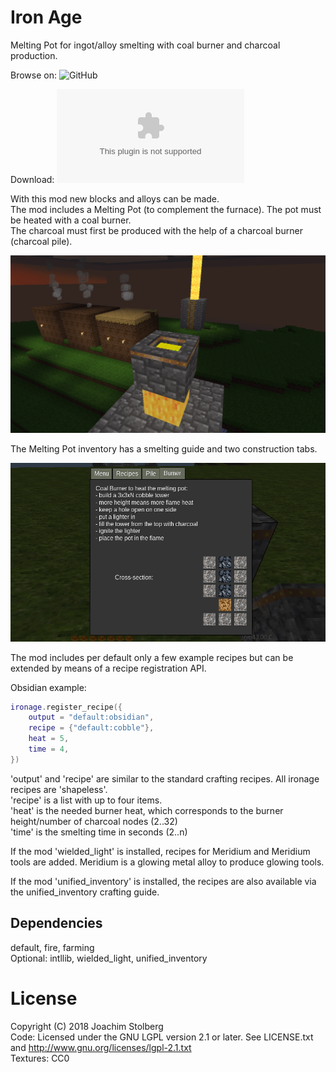 # Iron Age

Melting Pot for ingot/alloy smelting with coal burner and charcoal production.

Browse on: ![GitHub](https://github.com/joe7575/ironage)

Download: ![GitHub](https://github.com/joe7575/ironage/archive/master.zip)

With this mod new blocks and alloys can be made.  
The mod includes a Melting Pot (to complement the furnace). The pot must be heated with a coal burner.  
The charcoal must first be produced with the help of a charcoal burner (charcoal pile).  

![Iron Age](https://github.com/joe7575/ironage/blob/master/screenshot.png)

The Melting Pot inventory has a smelting guide and two construction tabs.

![Iron Age](https://github.com/joe7575/ironage/blob/master/meltingpod.png)

The mod includes per default only a few example recipes but can be extended by means of a recipe registration API.

Obsidian example:

```LUA
ironage.register_recipe({
	output = "default:obsidian", 
	recipe = {"default:cobble"}, 
	heat = 5,
	time = 4,
})
```

'output' and 'recipe' are similar to the standard crafting recipes. All ironage recipes are 'shapeless'.  
'recipe' is a list with up to four items.  
'heat' is the needed burner heat, which corresponds to the burner height/number of charcoal nodes (2..32)  
'time' is the smelting time in seconds (2..n)  


If the mod 'wielded_light' is installed, recipes for Meridium and Meridium tools are added.
Meridium is a glowing metal alloy to produce glowing tools.

If the mod 'unified_inventory' is installed, the recipes are also available via the unified_inventory crafting guide.


## Dependencies
default, fire, farming  
Optional: intllib, wielded_light, unified_inventory

# License
Copyright (C) 2018 Joachim Stolberg  
Code: Licensed under the GNU LGPL version 2.1 or later. See LICENSE.txt and http://www.gnu.org/licenses/lgpl-2.1.txt  
Textures: CC0

